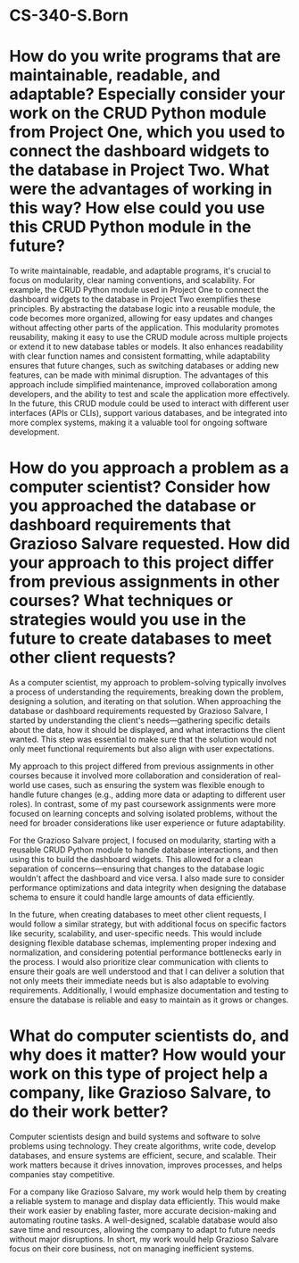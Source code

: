 # CS-340-S.Born
# How do you write programs that are maintainable, readable, and adaptable? Especially consider your work on the CRUD Python module from Project One, which you used to connect the dashboard widgets to the database in Project Two. What were the advantages of working in this way? How else could you use this CRUD Python module in the future?
To write maintainable, readable, and adaptable programs, it's crucial to focus on modularity, clear naming conventions, and scalability. For example, the CRUD Python module used in Project One to connect the dashboard widgets to the database in Project Two exemplifies these principles. By abstracting the database logic into a reusable module, the code becomes more organized, allowing for easy updates and changes without affecting other parts of the application. This modularity promotes reusability, making it easy to use the CRUD module across multiple projects or extend it to new database tables or models. It also enhances readability with clear function names and consistent formatting, while adaptability ensures that future changes, such as switching databases or adding new features, can be made with minimal disruption. The advantages of this approach include simplified maintenance, improved collaboration among developers, and the ability to test and scale the application more effectively. In the future, this CRUD module could be used to interact with different user interfaces (APIs or CLIs), support various databases, and be integrated into more complex systems, making it a valuable tool for ongoing software development.
# How do you approach a problem as a computer scientist? Consider how you approached the database or dashboard requirements that Grazioso Salvare requested. How did your approach to this project differ from previous assignments in other courses? What techniques or strategies would you use in the future to create databases to meet other client requests?
As a computer scientist, my approach to problem-solving typically involves a process of understanding the requirements, breaking down the problem, designing a solution, and iterating on that solution. When approaching the database or dashboard requirements requested by Grazioso Salvare, I started by understanding the client's needs—gathering specific details about the data, how it should be displayed, and what interactions the client wanted. This step was essential to make sure that the solution would not only meet functional requirements but also align with user expectations.

My approach to this project differed from previous assignments in other courses because it involved more collaboration and consideration of real-world use cases, such as ensuring the system was flexible enough to handle future changes (e.g., adding more data or adapting to different user roles). In contrast, some of my past coursework assignments were more focused on learning concepts and solving isolated problems, without the need for broader considerations like user experience or future adaptability.

For the Grazioso Salvare project, I focused on modularity, starting with a reusable CRUD Python module to handle database interactions, and then using this to build the dashboard widgets. This allowed for a clean separation of concerns—ensuring that changes to the database logic wouldn't affect the dashboard and vice versa. I also made sure to consider performance optimizations and data integrity when designing the database schema to ensure it could handle large amounts of data efficiently.

In the future, when creating databases to meet other client requests, I would follow a similar strategy, but with additional focus on specific factors like security, scalability, and user-specific needs. This would include designing flexible database schemas, implementing proper indexing and normalization, and considering potential performance bottlenecks early in the process. I would also prioritize clear communication with clients to ensure their goals are well understood and that I can deliver a solution that not only meets their immediate needs but is also adaptable to evolving requirements. Additionally, I would emphasize documentation and testing to ensure the database is reliable and easy to maintain as it grows or changes.
# What do computer scientists do, and why does it matter? How would your work on this type of project help a company, like Grazioso Salvare, to do their work better?
Computer scientists design and build systems and software to solve problems using technology. They create algorithms, write code, develop databases, and ensure systems are efficient, secure, and scalable. Their work matters because it drives innovation, improves processes, and helps companies stay competitive.

For a company like Grazioso Salvare, my work would help them by creating a reliable system to manage and display data efficiently. This would make their work easier by enabling faster, more accurate decision-making and automating routine tasks. A well-designed, scalable database would also save time and resources, allowing the company to adapt to future needs without major disruptions. In short, my work would help Grazioso Salvare focus on their core business, not on managing inefficient systems.
